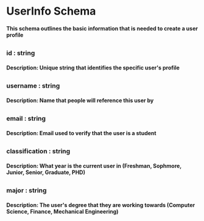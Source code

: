 # UserInfo Schema

#### This schema outlines the basic information that is needed to create a user profile

## 


### id : string
#### Description: Unique string that identifies the specific user's profile

##

### username : string
#### Description: Name that people will reference this user by

##

### email : string
#### Description: Email used to verify that the user is a student

##

### classification : string
#### Description: What year is the current user in (Freshman, Sophmore, Junior, Senior, Graduate, PHD)

##

### major : string
#### Description: The user's degree that they are working towards (Computer Science, Finance, Mechanical Engineering)
